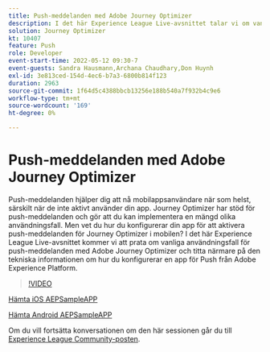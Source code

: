 ```yaml
---
title: Push-meddelanden med Adobe Journey Optimizer
description: I det här Experience League Live-avsnittet talar vi om vanliga användningsfall för push-meddelanden med Adobe Journey Optimizer och tittar närmare på den tekniska informationen om hur du konfigurerar en app för Push med Adobe Experience Platform.
solution: Journey Optimizer
kt: 10407
feature: Push
role: Developer
event-start-time: 2022-05-12 09:30-7
event-guests: Sandra Hausmann,Archana Chaudhary,Don Huynh
exl-id: 3e813ced-154d-4ec6-b7a3-6800b814f123
duration: 2963
source-git-commit: 1f64d5c4388bbcb13256e188b540a7f932b4c9e6
workflow-type: tm+mt
source-wordcount: '169'
ht-degree: 0%

---
```


# Push-meddelanden med Adobe Journey Optimizer

Push-meddelanden hjälper dig att nå mobilappsanvändare när som helst, särskilt när de inte aktivt använder din app. Journey Optimizer har stöd för push-meddelanden och gör att du kan implementera en mängd olika användningsfall. Men vet du hur du konfigurerar din app för att aktivera push-meddelanden för Journey Optimizer i mobilen? I det här Experience League Live-avsnittet kommer vi att prata om vanliga användningsfall för push-meddelanden med Adobe Journey Optimizer och titta närmare på den tekniska informationen om hur du konfigurerar en app för Push från Adobe Experience Platform.

>[!VIDEO](https://video.tv.adobe.com/v/342810/?quality=12&learn=on)

[Hämta iOS AEPSampleAPP](https://github.com/adobe/aepsdk-sample-app-ios)

[Hämta Android AEPSampleAPP](https://github.com/adobe/aepsdk-sample-app-android)

Om du vill fortsätta konversationen om den här sessionen går du till [Experience League Community-posten](https://experienceleaguecommunities.adobe.com/t5/journey-optimizer-discussions/experience-league-live-post-session-discussion-push/td-p/451869).

